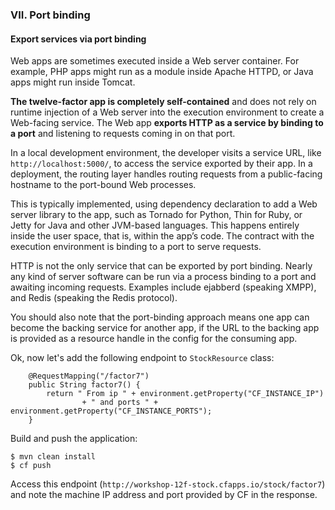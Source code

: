### VII. Port binding
#### Export services via port binding

Web apps are sometimes executed inside a Web server container. For example, PHP apps might run as a module inside Apache HTTPD, or Java apps might run inside Tomcat.

**The twelve-factor app is completely self-contained** and does not rely on runtime injection of a Web server into the execution environment to create a Web-facing service. The Web app **exports HTTP as a service by binding to a port** and listening to requests coming in on that port.

In a local development environment, the developer visits a service URL, like `http://localhost:5000/`, to access the service exported by their app. In a deployment, the routing layer handles routing requests from a public-facing hostname to the port-bound Web processes.

This is typically implemented, using dependency declaration to add a Web server library to the app, such as Tornado for Python, Thin for Ruby, or Jetty for Java and other JVM-based languages. This happens entirely inside the user space, that is, within the app’s code. The contract with the execution environment is binding to a port to serve requests.

HTTP is not the only service that can be exported by port binding. Nearly any kind of server software can be run via a process binding to a port and awaiting incoming requests. Examples include ejabberd (speaking XMPP), and Redis (speaking the Redis protocol).

You should also note that the port-binding approach means one app can become the backing service for another app, if the URL to the backing app is provided as a resource handle in the config for the consuming app.

Ok, now let's add the following endpoint to `StockResource` class:

```
    @RequestMapping("/factor7")
    public String factor7() {
        return " From ip " + environment.getProperty("CF_INSTANCE_IP")
                + " and ports " + environment.getProperty("CF_INSTANCE_PORTS");
    }
```

Build and push the application:

```
$ mvn clean install
$ cf push
```

Access this endpoint (`http://workshop-12f-stock.cfapps.io/stock/factor7`) and note the machine IP address and port provided by CF in the response.